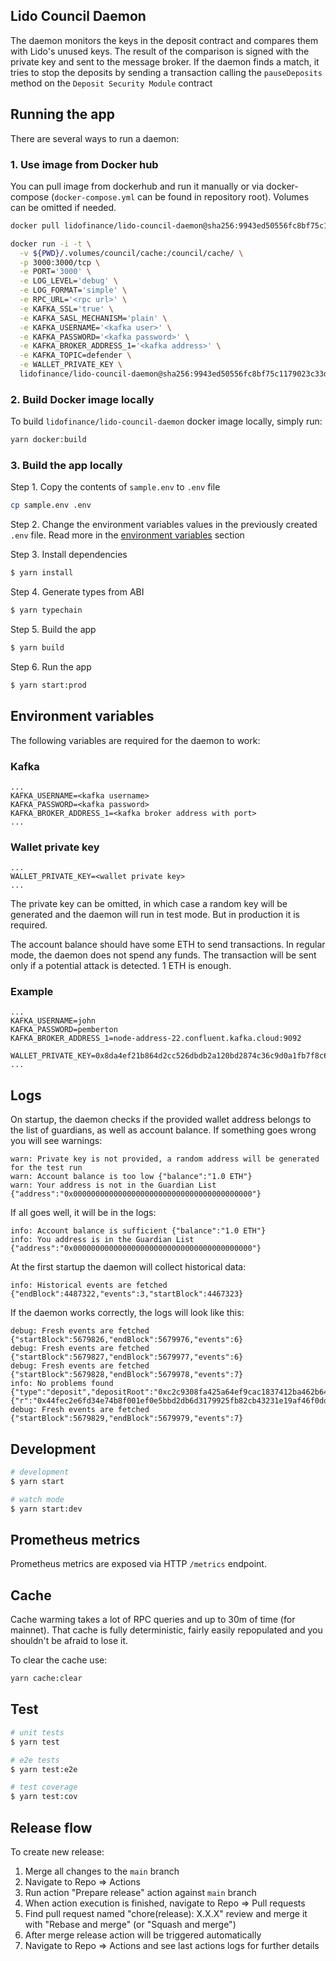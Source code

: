 ## Lido Council Daemon

The daemon monitors the keys in the deposit contract and compares them with Lido's unused keys. The result of the comparison is signed with the private key and sent to the message broker. If the daemon finds a match, it tries to stop the deposits by sending a transaction calling the `pauseDeposits` method on the `Deposit Security Module` contract

## Running the app

There are several ways to run a daemon:

### 1. Use image from Docker hub

You can pull image from dockerhub and run it manually or via docker-compose
(`docker-compose.yml` can be found in repository root).
Volumes can be omitted if needed.

```bash
docker pull lidofinance/lido-council-daemon@sha256:9943ed50556fc8bf75c1179023c33dc30ef9efc6ee4f4f29bfed2fc5bc23ad64

docker run -i -t \
  -v ${PWD}/.volumes/council/cache:/council/cache/ \
  -p 3000:3000/tcp \
  -e PORT='3000' \
  -e LOG_LEVEL='debug' \
  -e LOG_FORMAT='simple' \
  -e RPC_URL='<rpc url>' \
  -e KAFKA_SSL='true' \
  -e KAFKA_SASL_MECHANISM='plain' \
  -e KAFKA_USERNAME='<kafka user>' \
  -e KAFKA_PASSWORD='<kafka password>' \
  -e KAFKA_BROKER_ADDRESS_1='<kafka address>' \
  -e KAFKA_TOPIC=defender \
  -e WALLET_PRIVATE_KEY \
  lidofinance/lido-council-daemon@sha256:9943ed50556fc8bf75c1179023c33dc30ef9efc6ee4f4f29bfed2fc5bc23ad64
```

### 2. Build Docker image locally

To build `lidofinance/lido-council-daemon` docker image locally, simply run:

```bash
yarn docker:build
```

### 3. Build the app locally

Step 1. Copy the contents of `sample.env` to `.env` file

```bash
cp sample.env .env
```

Step 2. Change the environment variables values in the previously created `.env` file. Read more in the [environment variables](#environment-variables) section

Step 3. Install dependencies

```bash
$ yarn install
```

Step 4. Generate types from ABI

```bash
$ yarn typechain
```

Step 5. Build the app

```bash
$ yarn build
```

Step 6. Run the app

```bash
$ yarn start:prod
```

## Environment variables

The following variables are required for the daemon to work:

### Kafka

```env
...
KAFKA_USERNAME=<kafka username>
KAFKA_PASSWORD=<kafka password>
KAFKA_BROKER_ADDRESS_1=<kafka broker address with port>
...
```

### Wallet private key

```env
...
WALLET_PRIVATE_KEY=<wallet private key>
...
```

The private key can be omitted, in which case a random key will be generated and the daemon will run in test mode. But in production it is required.

The account balance should have some ETH to send transactions. In regular mode, the daemon does not spend any funds. The transaction will be sent only if a potential attack is detected. 1 ETH is enough.

### Example

```env
...
KAFKA_USERNAME=john
KAFKA_PASSWORD=pemberton
KAFKA_BROKER_ADDRESS_1=node-address-22.confluent.kafka.cloud:9092

WALLET_PRIVATE_KEY=0x8da4ef21b864d2cc526dbdb2a120bd2874c36c9d0a1fb7f8c63d7f7a8b41de8f
...
```

## Logs

On startup, the daemon checks if the provided wallet address belongs to the list of guardians, as well as account balance. If something goes wrong you will see warnings:

```log
warn: Private key is not provided, a random address will be generated for the test run
warn: Account balance is too low {"balance":"1.0 ETH"}
warn: Your address is not in the Guardian List {"address":"0x0000000000000000000000000000000000000000"}
```

If all goes well, it will be in the logs:

```log
info: Account balance is sufficient {"balance":"1.0 ETH"}
info: You address is in the Guardian List {"address":"0x0000000000000000000000000000000000000000"}
```

At the first startup the daemon will collect historical data:

```log
info: Historical events are fetched {"endBlock":4487322,"events":3,"startBlock":4467323}
```

If the daemon works correctly, the logs will look like this:

```log
debug: Fresh events are fetched {"startBlock":5679826,"endBlock":5679976,"events":6}
debug: Fresh events are fetched {"startBlock":5679827,"endBlock":5679977,"events":6}
debug: Fresh events are fetched {"startBlock":5679828,"endBlock":5679978,"events":7}
info: No problems found {"type":"deposit","depositRoot":"0xc2c9308fa425a64ef9cac1837412ba462b6429fce2f170184284a260b735638c","keysOpIndex":12,"blockNumber":5679978,"blockHash":"0x87762c941f653f2f70157f86deac78f19e4d1549e231a52d1191289592d1a0ab","guardianAddress":"0x3dc4cF780F2599B528F37dedB34449Fb65Ef7d4A","guardianIndex":0,"signature":{"r":"0x44fec2e6fd34e74b8f001ef0e5bbd2db6d3179925fb82cb43231e19af46f0ddd","s":"0x2ff4326af760e353803458b75279eb8f58e5735b3565ea16bcd0f773bce106a4","_vs":"0xaff4326af760e353803458b75279eb8f58e5735b3565ea16bcd0f773bce106a4","recoveryParam":1,"v":28}}
debug: Fresh events are fetched {"startBlock":5679829,"endBlock":5679979,"events":7}
```

## Development

```bash
# development
$ yarn start

# watch mode
$ yarn start:dev
```

## Prometheus metrics

Prometheus metrics are exposed via HTTP `/metrics` endpoint.

## Cache

Cache warming takes a lot of RPC queries and up to 30m of time (for mainnet). That cache is fully deterministic, fairly easily repopulated and you shouldn't be afraid to lose it.

To clear the cache use:

```bash
yarn cache:clear
```

## Test

```bash
# unit tests
$ yarn test

# e2e tests
$ yarn test:e2e

# test coverage
$ yarn test:cov
```

## Release flow

To create new release:

1. Merge all changes to the `main` branch
1. Navigate to Repo => Actions
1. Run action "Prepare release" action against `main` branch
1. When action execution is finished, navigate to Repo => Pull requests
1. Find pull request named "chore(release): X.X.X" review and merge it with "Rebase and merge" (or "Squash and merge")
1. After merge release action will be triggered automatically
1. Navigate to Repo => Actions and see last actions logs for further details 
